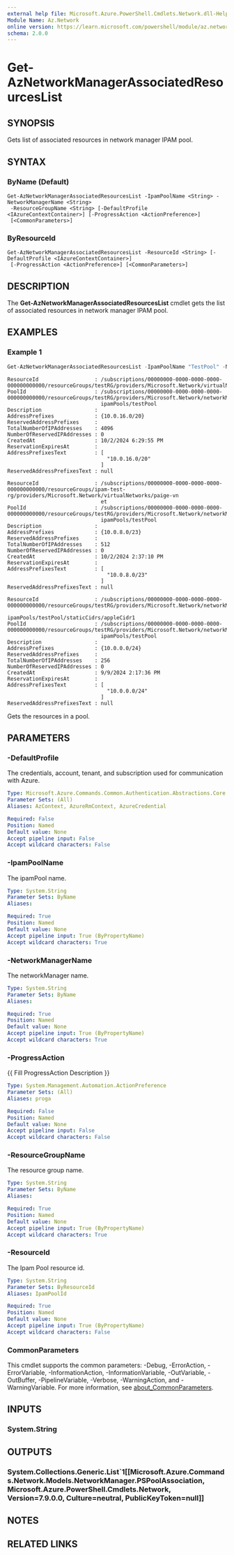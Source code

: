 ```yaml
---
external help file: Microsoft.Azure.PowerShell.Cmdlets.Network.dll-Help.xml
Module Name: Az.Network
online version: https://learn.microsoft.com/powershell/module/az.network/get-aznetworkmanagerassociatedresourceslist
schema: 2.0.0
---
```


# Get-AzNetworkManagerAssociatedResourcesList

## SYNOPSIS
Gets list of associated resources in network manager IPAM pool.

## SYNTAX

### ByName (Default)
```
Get-AzNetworkManagerAssociatedResourcesList -IpamPoolName <String> -NetworkManagerName <String>
 -ResourceGroupName <String> [-DefaultProfile <IAzureContextContainer>] [-ProgressAction <ActionPreference>]
 [<CommonParameters>]
```

### ByResourceId
```
Get-AzNetworkManagerAssociatedResourcesList -ResourceId <String> [-DefaultProfile <IAzureContextContainer>]
 [-ProgressAction <ActionPreference>] [<CommonParameters>]
```

## DESCRIPTION
The **Get-AzNetworkManagerAssociatedResourcesList** cmdlet gets the list of associated resources in network manager IPAM pool.

## EXAMPLES

### Example 1
```powershell
Get-AzNetworkManagerAssociatedResourcesList -IpamPoolName "TestPool" -NetworkManagerName "TestNetworkManager" -ResourceGroupName "TestResourceGroupName"
```

```output
ResourceId                  : /subscriptions/00000000-0000-0000-0000-000000000000/resourceGroups/testRG/providers/Microsoft.Network/virtualNetworks/testvNet
PoolId                      : /subscriptions/00000000-0000-0000-0000-000000000000/resourceGroups/testRG/providers/Microsoft.Network/networkManagers/testNM/
                              ipamPools/testPool
Description                 :
AddressPrefixes             : {10.0.16.0/20}
ReservedAddressPrefixes     :
TotalNumberOfIPAddresses    : 4096
NumberOfReservedIPAddresses : 0
CreatedAt                   : 10/2/2024 6:29:55 PM
ReservationExpiresAt        :
AddressPrefixesText         : [
                                "10.0.16.0/20"
                              ]
ReservedAddressPrefixesText : null

ResourceId                  : /subscriptions/00000000-0000-0000-0000-000000000000/resourceGroups/ipam-test-rg/providers/Microsoft.Network/virtualNetworks/paige-vn
                              et
PoolId                      : /subscriptions/00000000-0000-0000-0000-000000000000/resourceGroups/testRG/providers/Microsoft.Network/networkManagers/testNM/
                              ipamPools/testPool
Description                 :
AddressPrefixes             : {10.0.8.0/23}
ReservedAddressPrefixes     :
TotalNumberOfIPAddresses    : 512
NumberOfReservedIPAddresses : 0
CreatedAt                   : 10/2/2024 2:37:10 PM
ReservationExpiresAt        :
AddressPrefixesText         : [
                                "10.0.8.0/23"
                              ]
ReservedAddressPrefixesText : null

ResourceId                  : /subscriptions/00000000-0000-0000-0000-000000000000/resourceGroups/testRG/providers/Microsoft.Network/networkManagers/testNM/
                              ipamPools/testPool/staticCidrs/appleCidr1
PoolId                      : /subscriptions/00000000-0000-0000-0000-000000000000/resourceGroups/testRG/providers/Microsoft.Network/networkManagers/testNM/
                              ipamPools/testPool
Description                 :
AddressPrefixes             : {10.0.0.0/24}
ReservedAddressPrefixes     :
TotalNumberOfIPAddresses    : 256
NumberOfReservedIPAddresses : 0
CreatedAt                   : 9/9/2024 2:17:36 PM
ReservationExpiresAt        :
AddressPrefixesText         : [
                                "10.0.0.0/24"
                              ]
ReservedAddressPrefixesText : null
```

Gets the resources in a pool.

## PARAMETERS

### -DefaultProfile
The credentials, account, tenant, and subscription used for communication with Azure.

```yaml
Type: Microsoft.Azure.Commands.Common.Authentication.Abstractions.Core.IAzureContextContainer
Parameter Sets: (All)
Aliases: AzContext, AzureRmContext, AzureCredential

Required: False
Position: Named
Default value: None
Accept pipeline input: False
Accept wildcard characters: False
```

### -IpamPoolName
The ipamPool name.

```yaml
Type: System.String
Parameter Sets: ByName
Aliases:

Required: True
Position: Named
Default value: None
Accept pipeline input: True (ByPropertyName)
Accept wildcard characters: True
```

### -NetworkManagerName
The networkManager name.

```yaml
Type: System.String
Parameter Sets: ByName
Aliases:

Required: True
Position: Named
Default value: None
Accept pipeline input: True (ByPropertyName)
Accept wildcard characters: True
```

### -ProgressAction
{{ Fill ProgressAction Description }}

```yaml
Type: System.Management.Automation.ActionPreference
Parameter Sets: (All)
Aliases: proga

Required: False
Position: Named
Default value: None
Accept pipeline input: False
Accept wildcard characters: False
```

### -ResourceGroupName
The resource group name.

```yaml
Type: System.String
Parameter Sets: ByName
Aliases:

Required: True
Position: Named
Default value: None
Accept pipeline input: True (ByPropertyName)
Accept wildcard characters: True
```

### -ResourceId
The Ipam Pool resource id.

```yaml
Type: System.String
Parameter Sets: ByResourceId
Aliases: IpamPoolId

Required: True
Position: Named
Default value: None
Accept pipeline input: True (ByPropertyName)
Accept wildcard characters: False
```

### CommonParameters
This cmdlet supports the common parameters: -Debug, -ErrorAction, -ErrorVariable, -InformationAction, -InformationVariable, -OutVariable, -OutBuffer, -PipelineVariable, -Verbose, -WarningAction, and -WarningVariable. For more information, see [about_CommonParameters](http://go.microsoft.com/fwlink/?LinkID=113216).

## INPUTS

### System.String

## OUTPUTS

### System.Collections.Generic.List`1[[Microsoft.Azure.Commands.Network.Models.NetworkManager.PSPoolAssociation, Microsoft.Azure.PowerShell.Cmdlets.Network, Version=7.9.0.0, Culture=neutral, PublicKeyToken=null]]

## NOTES

## RELATED LINKS
